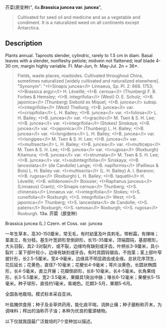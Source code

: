 芥菜(原变种)",
4a.**Brassica juncea var. juncea**",

> Cultivated for seed oil and medicine and as a vegetable and condiment. It is a naturalized weed on all continents except Antarctica.

## Description
Plants annual. Taproots slender, cylindric, rarely to 1.5 cm in diam. Basal leaves with a slender, nonfleshy petiole; midvein not flattened; leaf blade 4-30 cm, margin highly variable. Fl. Mar-Jun, fr. May-Jul. 2n = 36*.

> Fields, waste places, roadsides. Cultivated throughout China, sometimes naturalized [widely cultivated and naturalized elsewhere].
  "Synonym": "&lt;I&gt;Sinapis juncea&lt;/I&gt; Linnaeus, Sp. Pl. 2: 668. 1753; &lt;I&gt;Brassica argyi&lt;/I&gt; H. Léveillé; &lt;I&gt;B. cernua&lt;/I&gt; (Thunberg) F. B. Forbes &amp; Hemsley; &lt;I&gt;B. integrifolia&lt;/I&gt; (West) O. E. Schulz; &lt;I&gt;B. japonica&lt;/I&gt; (Thunberg) Siebold ex Miquel; &lt;I&gt;B. juncea&lt;/I&gt; subsp. &lt;I&gt;integrifolia&lt;/I&gt; (West) Thellung; &lt;I&gt;B. juncea&lt;/I&gt; var. &lt;I&gt;crispifolia&lt;/I&gt; L. H. Bailey; &lt;I&gt;B. juncea&lt;/I&gt; var. &lt;I&gt;foliosa&lt;/I&gt; L. H. Bailey; &lt;I&gt;B. juncea&lt;/I&gt; var. &lt;I&gt;gracilis&lt;/I&gt; M. Tsen &amp; S. H. Lee; &lt;I&gt;B. juncea&lt;/I&gt; var. &lt;I&gt;integrifolia&lt;/I&gt; (Stokes) Sinskaya; &lt;I&gt;B. juncea&lt;/I&gt; var. &lt;I&gt;japonica&lt;/I&gt; (Thunberg) L. H. Bailey; &lt;I&gt;B. juncea&lt;/I&gt; var. &lt;I&gt;longidens&lt;/I&gt; L. H. Bailey; &lt;I&gt;B. juncea&lt;/I&gt; var. &lt;I&gt;longipes&lt;/I&gt; M. Tsen &amp; S. H. Lee; &lt;I&gt;B. juncea&lt;/I&gt; var. &lt;I&gt;multisecta&lt;/I&gt; L. H. Bailey; &lt;I&gt;B. juncea&lt;/I&gt; var. &lt;I&gt;multiceps&lt;/I&gt; M. Tsen &amp; S. H. Lee; &lt;I&gt;B. juncea&lt;/I&gt; var. &lt;I&gt;rugosa&lt;/I&gt; (Roxburgh) Kitamura; &lt;I&gt;B. juncea&lt;/I&gt; var. &lt;I&gt;strumata&lt;/I&gt; M. Tsen &amp; S. H. Lee; &lt;I&gt;B. juncea&lt;/I&gt; var. &lt;I&gt;subintegrifolia&lt;/I&gt; Sinskaya; &lt;I&gt;B. lanceolata&lt;/I&gt; (de Candolle) Lange; &lt;I&gt;B. napiformis&lt;/I&gt; (Paillieux &amp; Bois) L. H. Bailey var. &lt;I&gt;multisecta&lt;/I&gt; (L. H. Bailey) A. I. Baranov; &lt;I&gt;B. rugosa&lt;/I&gt; (Roxburgh) L. H. Bailey; &lt;I&gt;B. taquetii&lt;/I&gt; H. Léveillé; &lt;I&gt;B. willdenowii&lt;/I&gt; Boissier; &lt;I&gt;Raphanus junceus&lt;/I&gt; (Linnaeus) Crantz; &lt;I&gt;Sinapis cernua&lt;/I&gt; Thunberg; &lt;I&gt;S. chinensis&lt;/I&gt; Linnaeus var. &lt;I&gt;integrifolia&lt;/I&gt; Stokes; &lt;I&gt;S. cuneifolia&lt;/I&gt; Roxburgh; &lt;I&gt;S. integrifolia&lt;/I&gt; West; &lt;I&gt;S. japonica&lt;/I&gt; Thunberg; &lt;I&gt;S. lanceolata&lt;/I&gt; de Candolle; &lt;I&gt;S. patens&lt;/I&gt; Roxburgh; &lt;I&gt;S. ramosa&lt;/I&gt; Roxburgh; &lt;I&gt;S. rugosa&lt;/I&gt; Roxburgh.
**13a. 芥菜（原变种）**

Brassica juncea (L.) Czern. et Coss. var. juncea

一年生草本，高30-150厘米，常无毛，有时幼茎及叶具刺毛，带粉霜，有辣味；茎直立，有分枝。基生叶宽卵形至倒卵形，长15-35厘米，顶端圆钝，基部楔形，大头羽裂，具2-3对裂片，或不裂，边缘均有缺刻或牙齿，叶柄长3-9厘米，具小裂片；茎下部叶较小，边缘有缺刻或牙齿，有时具圆钝锯齿，不抱茎；茎上部叶窄披针形，长2.5-5厘米，宽4-9毫米，边缘具不明显疏齿或全缘。总状花序顶生，花后延长；花黄色，直径7-10毫米；花梗长4-9毫米；萼片淡黄色，长圆状椭圆形，长4-5毫米，直立开展；花瓣倒卵形，长8-10毫米，长4-5毫米。长角果线形，长3-5.5厘米，宽2-3.5毫米，果瓣具1突出中脉；喙长6-12毫米；果梗长5-15毫米。种子球形，直径约1毫米，紫褐色。花期3-5月，果期5-6月。

全国各地栽培。模式标本采自亚洲。

叶盐腌供食用；种子及全草供药用，能化痰平喘，消肿止痛；种子磨粉称芥末，为调味料；榨出的油称芥子油；本种为优良的蜜源植物。

以下仅就我国最广泛栽培的7个变种加以描述。
